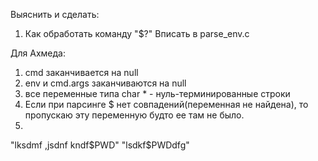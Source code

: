 Выяснить и сделать:

1. 	Как обработать команду "$?"
	Вписать в parse_env.c 


Для Ахмеда:

1. cmd заканчивается на null
2. env и cmd.args заканчиваются на null
3. все переменные типа char * - нуль-терминированные строки
4. Если при  парсинге  $ нет совпадений(переменная не найдена), 
	то пропускаю эту переменную будто ее там не было.
5. 




"lksdmf ,jsdnf kndf$PWD"
"lsdkf$PWDdfg"